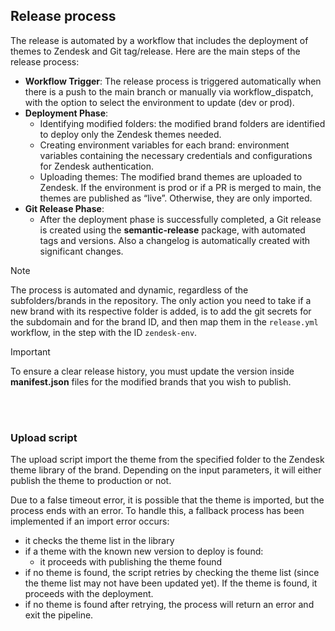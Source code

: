 ## Release process

The release is automated by a workflow that includes the deployment of themes to Zendesk and Git tag/release. Here are the main steps of the release process:

-	**Workflow Trigger**: The release process is triggered automatically when there is a push to the main branch or manually via workflow_dispatch, with the option to select the environment to update (dev or prod).
-	**Deployment Phase**:
	- Identifying modified folders: the modified brand folders are identified to deploy only the Zendesk themes needed.
	- Creating environment variables for each brand: environment variables containing the necessary credentials and configurations for Zendesk authentication.
	- Uploading themes: The modified brand themes are uploaded to Zendesk. If the environment is prod or if a PR is merged to main, the themes are published as “live”. Otherwise, they are only imported.
-	**Git Release Phase**:
	- After the deployment phase is successfully completed, a Git release is created using the **semantic-release** package, with automated tags and versions. Also a changelog is automatically created with significant changes.


> [!NOTE]  
> The process is automated and dynamic, regardless of the subfolders/brands in the repository. The only action you need to take if a new brand with its respective folder is added, is to add the git secrets for the subdomain and for the brand ID, and then map them in the `release.yml` workflow, in the step with the ID `zendesk-env`.


> [!IMPORTANT]  
> To ensure a clear release history, you must update the version inside **manifest.json** files for the modified brands that you wish to publish.

\
<br/>
### Upload script
The upload script import the theme from the specified folder to the Zendesk theme library of the brand. Depending on the input parameters, it will either publish the theme to production or not.
 
Due to a false timeout error, it is possible that the theme is imported, but the process ends with an error.
To handle this, a fallback process has been implemented if an import error occurs:
- it checks the theme list in the library
- if a theme with the known new version to deploy is found:
   - it proceeds with publishing the theme found
- if no theme is found, the script retries by checking the theme list (since the theme list may not have been updated yet). If the theme is found, it proceeds with the deployment.
- if no theme is found after retrying, the process will return an error and exit the pipeline.

